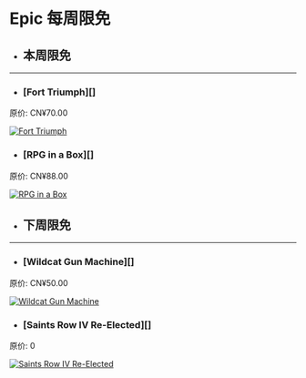 # Epic 每周限免

- ## 本周限免

***


  - ### [Fort Triumph][]

  原价: CN¥70.00

  [![Fort Triumph](https://cdn1.epicgames.com/salesEvent/salesEvent/EGS_FortTriumph_CookieByteEntertainment_S1_2560x1440-a0b5e1aeb62c1ee5550d97886ab475a3)](https://cdn1.epicgames.com/salesEvent/salesEvent/EGS_FortTriumph_CookieByteEntertainment_S1_2560x1440-a0b5e1aeb62c1ee5550d97886ab475a3)


  - ### [RPG in a Box][]

  原价: CN¥88.00

  [![RPG in a Box](https://cdn1.epicgames.com/offer/0e76e53e157d416ab598342ed3a9dd5a/EGS_RPGinaBox_JustinArnold_S1_2560x1440-fef2661fad4d06cee988aa2a2c3383c7)](https://cdn1.epicgames.com/offer/0e76e53e157d416ab598342ed3a9dd5a/EGS_RPGinaBox_JustinArnold_S1_2560x1440-fef2661fad4d06cee988aa2a2c3383c7)


- ## 下周限免

***


  - ### [Wildcat Gun Machine][]

  原价: CN¥50.00

  [![Wildcat Gun Machine](https://cdn1.epicgames.com/spt-assets/d92266115f8d4d5680562d993435daa5/wildcat-gun-machine-offer-rle9l.jpg)](https://cdn1.epicgames.com/spt-assets/d92266115f8d4d5680562d993435daa5/wildcat-gun-machine-offer-rle9l.jpg)


  - ### [Saints Row IV Re-Elected][]

  原价: 0

  [![Saints Row IV Re-Elected](https://cdn1.epicgames.com/offer/151e56468b5049628653dedab7c88007/EGS_SaintsRowIVReElected_DeepSilverVolition_S1_2560x1440-77ce5721cb572e6ce6f37537edcb4fb1)](https://cdn1.epicgames.com/offer/151e56468b5049628653dedab7c88007/EGS_SaintsRowIVReElected_DeepSilverVolition_S1_2560x1440-77ce5721cb572e6ce6f37537edcb4fb1)

